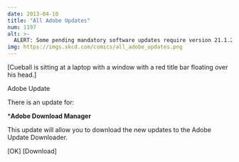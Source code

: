 ```yaml
---
date: 2013-04-10
title: "All Adobe Updates"
num: 1197
alt: >-
  ALERT: Some pending mandatory software updates require version 21.1.2 of the Oracle/Sun Java(tm) JDK(tm) Update Manager Runtime Environment Meta-Updater, which is not available for your platform.
img: https://imgs.xkcd.com/comics/all_adobe_updates.png
---
```

[Cueball is sitting at a laptop with a window with a red title bar floating over his head.]

Adobe Update

There is an update for:

\***Adobe Download Manager**

This update will allow you to download the new updates to the Adobe Update Downloader.

[OK] [Download]